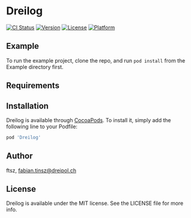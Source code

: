 # Dreilog

[![CI Status](https://img.shields.io/travis/ftsz/Dreilog.svg?style=flat)](https://travis-ci.org/ftsz/Dreilog)
[![Version](https://img.shields.io/cocoapods/v/Dreilog.svg?style=flat)](https://cocoapods.org/pods/Dreilog)
[![License](https://img.shields.io/cocoapods/l/Dreilog.svg?style=flat)](https://cocoapods.org/pods/Dreilog)
[![Platform](https://img.shields.io/cocoapods/p/Dreilog.svg?style=flat)](https://cocoapods.org/pods/Dreilog)

## Example

To run the example project, clone the repo, and run `pod install` from the Example directory first.

## Requirements

## Installation

Dreilog is available through [CocoaPods](https://cocoapods.org). To install
it, simply add the following line to your Podfile:

```ruby
pod 'Dreilog'
```

## Author

ftsz, fabian.tinsz@dreipol.ch

## License

Dreilog is available under the MIT license. See the LICENSE file for more info.
